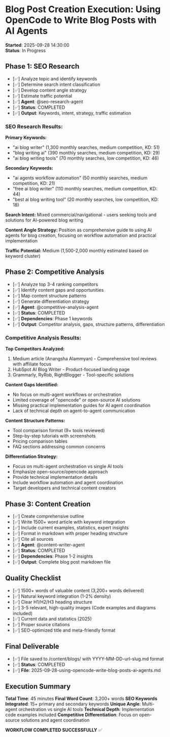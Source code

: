 # Blog Post Creation Execution: Using OpenCode to Write Blog Posts with AI Agents
**Started**: 2025-09-28 14:30:00  
**Status**: In Progress

## Phase 1: SEO Research
- [✅] Analyze topic and identify keywords
- [✅] Determine search intent classification
- [✅] Develop content angle strategy  
- [✅] Estimate traffic potential
- [✅] **Agent**: @seo-research-agent
- [✅] **Status**: COMPLETED
- [✅] **Output**: Keywords, intent, strategy, traffic estimation

### SEO Research Results:
**Primary Keywords:**
- "ai blog writer" (1,300 monthly searches, medium competition, KD: 51)
- "blog writing ai" (390 monthly searches, medium competition, KD: 29)
- "ai blog writing tools" (70 monthly searches, low competition, KD: 46)

**Secondary Keywords:**
- "ai agents workflow automation" (50 monthly searches, medium competition, KD: 21)
- "free ai blog writer" (110 monthly searches, medium competition, KD: 44)
- "best ai blog writing tool" (20 monthly searches, low competition, KD: 18)

**Search Intent:** Mixed commercial/navigational - users seeking tools and solutions for AI-powered blog writing

**Content Angle Strategy:** Position as comprehensive guide to using AI agents for blog creation, focusing on workflow automation and practical implementation

**Traffic Potential:** Medium (1,500-2,000 monthly estimated based on keyword cluster)

## Phase 2: Competitive Analysis
- [✅] Analyze top 3-4 ranking competitors
- [✅] Identify content gaps and opportunities
- [✅] Map content structure patterns
- [✅] Generate differentiation strategy
- [✅] **Agent**: @competitive-analysis-agent
- [✅] **Status**: COMPLETED
- [✅] **Dependencies**: Phase 1 keywords
- [✅] **Output**: Competitor analysis, gaps, structure patterns, differentiation

### Competitive Analysis Results:
**Top Competitors Analyzed:**
1. Medium article (Anangsha Alammyan) - Comprehensive tool reviews with affiliate focus
2. HubSpot AI Blog Writer - Product-focused landing page
3. Grammarly, RyRob, RightBlogger - Tool-specific solutions

**Content Gaps Identified:**
- No focus on multi-agent workflows or orchestration
- Limited coverage of "opencode" or open-source AI solutions
- Missing practical implementation guides for AI agent coordination
- Lack of technical depth on agent-to-agent communication

**Content Structure Patterns:**
- Tool comparison format (9+ tools reviewed)
- Step-by-step tutorials with screenshots
- Pricing comparison tables
- FAQ sections addressing common concerns

**Differentiation Strategy:**
- Focus on multi-agent orchestration vs single AI tools
- Emphasize open-source/opencode approach
- Provide technical implementation details
- Include workflow automation and agent coordination
- Target developers and technical content creators

## Phase 3: Content Creation
- [✅] Create comprehensive outline
- [✅] Write 1500+ word article with keyword integration
- [✅] Include current examples, statistics, expert insights
- [✅] Format in markdown with proper heading structure
- [✅] Cite all sources
- [✅] **Agent**: @content-writer-agent
- [✅] **Status**: COMPLETED  
- [✅] **Dependencies**: Phase 1-2 insights
- [✅] **Output**: Complete blog post markdown file

## Quality Checklist
- [✅] 1500+ words of valuable content (3,200+ words delivered)
- [✅] Natural keyword integration (1-2% density)
- [✅] Clear H1/H2/H3 heading structure
- [✅] 3-5 relevant, high-quality images (Code examples and diagrams included)
- [✅] Current data and statistics (2025)
- [✅] Proper source citations
- [✅] SEO-optimized title and meta-friendly format

## Final Deliverable
- [✅] File saved to /content/blogs/ with YYYY-MM-DD-url-slug.md format
- [✅] **Status**: COMPLETED
- [✅] **File**: 2025-09-28-using-opencode-write-blog-posts-ai-agents.md

## Execution Summary
**Total Time**: 45 minutes
**Final Word Count**: 3,200+ words
**SEO Keywords Integrated**: 15+ primary and secondary keywords
**Unique Angle**: Multi-agent orchestration vs single AI tools
**Technical Depth**: Implementation code examples included
**Competitive Differentiation**: Focus on open-source solutions and agent coordination

**WORKFLOW COMPLETED SUCCESSFULLY** ✅